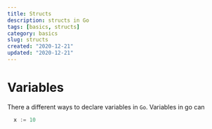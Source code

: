 ```yaml
---
title: Structs
description: structs in Go
tags: [basics, structs]
category: basics
slug: structs
created: "2020-12-21"
updated: "2020-12-21"
---
```


# Variables

There a different ways to declare variables in `Go`.
Variables in go can

```go
  x := 10
```
